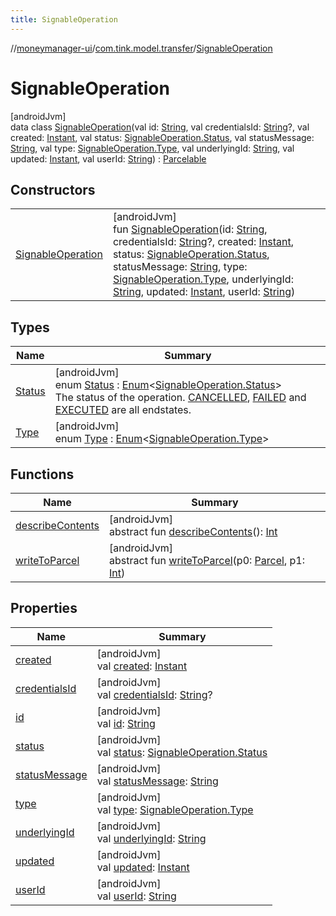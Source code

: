 ```yaml
---
title: SignableOperation
---
```

//[moneymanager-ui](../../../index.html)/[com.tink.model.transfer](../index.html)/[SignableOperation](index.html)



# SignableOperation



[androidJvm]\
data class [SignableOperation](index.html)(val id: [String](https://kotlinlang.org/api/latest/jvm/stdlib/kotlin/-string/index.html), val credentialsId: [String](https://kotlinlang.org/api/latest/jvm/stdlib/kotlin/-string/index.html)?, val created: [Instant](https://developer.android.com/reference/kotlin/java/time/Instant.html), val status: [SignableOperation.Status](-status/index.html), val statusMessage: [String](https://kotlinlang.org/api/latest/jvm/stdlib/kotlin/-string/index.html), val type: [SignableOperation.Type](-type/index.html), val underlyingId: [String](https://kotlinlang.org/api/latest/jvm/stdlib/kotlin/-string/index.html), val updated: [Instant](https://developer.android.com/reference/kotlin/java/time/Instant.html), val userId: [String](https://kotlinlang.org/api/latest/jvm/stdlib/kotlin/-string/index.html)) : [Parcelable](https://developer.android.com/reference/kotlin/android/os/Parcelable.html)



## Constructors


| | |
|---|---|
| [SignableOperation](-signable-operation.html) | [androidJvm]<br>fun [SignableOperation](-signable-operation.html)(id: [String](https://kotlinlang.org/api/latest/jvm/stdlib/kotlin/-string/index.html), credentialsId: [String](https://kotlinlang.org/api/latest/jvm/stdlib/kotlin/-string/index.html)?, created: [Instant](https://developer.android.com/reference/kotlin/java/time/Instant.html), status: [SignableOperation.Status](-status/index.html), statusMessage: [String](https://kotlinlang.org/api/latest/jvm/stdlib/kotlin/-string/index.html), type: [SignableOperation.Type](-type/index.html), underlyingId: [String](https://kotlinlang.org/api/latest/jvm/stdlib/kotlin/-string/index.html), updated: [Instant](https://developer.android.com/reference/kotlin/java/time/Instant.html), userId: [String](https://kotlinlang.org/api/latest/jvm/stdlib/kotlin/-string/index.html)) |


## Types


| Name | Summary |
|---|---|
| [Status](-status/index.html) | [androidJvm]<br>enum [Status](-status/index.html) : [Enum](https://kotlinlang.org/api/latest/jvm/stdlib/kotlin/-enum/index.html)&lt;[SignableOperation.Status](-status/index.html)&gt; <br>The status of the operation. [CANCELLED](-status/-c-a-n-c-e-l-l-e-d/index.html), [FAILED](-status/-f-a-i-l-e-d/index.html) and [EXECUTED](-status/-e-x-e-c-u-t-e-d/index.html) are all endstates. |
| [Type](-type/index.html) | [androidJvm]<br>enum [Type](-type/index.html) : [Enum](https://kotlinlang.org/api/latest/jvm/stdlib/kotlin/-enum/index.html)&lt;[SignableOperation.Type](-type/index.html)&gt; |


## Functions


| Name | Summary |
|---|---|
| [describeContents](../../com.tink.service.provider/-provider-filter/index.html#-1578325224%2FFunctions%2F1000845458) | [androidJvm]<br>abstract fun [describeContents](../../com.tink.service.provider/-provider-filter/index.html#-1578325224%2FFunctions%2F1000845458)(): [Int](https://kotlinlang.org/api/latest/jvm/stdlib/kotlin/-int/index.html) |
| [writeToParcel](../../com.tink.service.provider/-provider-filter/index.html#-1754457655%2FFunctions%2F1000845458) | [androidJvm]<br>abstract fun [writeToParcel](../../com.tink.service.provider/-provider-filter/index.html#-1754457655%2FFunctions%2F1000845458)(p0: [Parcel](https://developer.android.com/reference/kotlin/android/os/Parcel.html), p1: [Int](https://kotlinlang.org/api/latest/jvm/stdlib/kotlin/-int/index.html)) |


## Properties


| Name | Summary |
|---|---|
| [created](created.html) | [androidJvm]<br>val [created](created.html): [Instant](https://developer.android.com/reference/kotlin/java/time/Instant.html) |
| [credentialsId](credentials-id.html) | [androidJvm]<br>val [credentialsId](credentials-id.html): [String](https://kotlinlang.org/api/latest/jvm/stdlib/kotlin/-string/index.html)? |
| [id](id.html) | [androidJvm]<br>val [id](id.html): [String](https://kotlinlang.org/api/latest/jvm/stdlib/kotlin/-string/index.html) |
| [status](status.html) | [androidJvm]<br>val [status](status.html): [SignableOperation.Status](-status/index.html) |
| [statusMessage](status-message.html) | [androidJvm]<br>val [statusMessage](status-message.html): [String](https://kotlinlang.org/api/latest/jvm/stdlib/kotlin/-string/index.html) |
| [type](type.html) | [androidJvm]<br>val [type](type.html): [SignableOperation.Type](-type/index.html) |
| [underlyingId](underlying-id.html) | [androidJvm]<br>val [underlyingId](underlying-id.html): [String](https://kotlinlang.org/api/latest/jvm/stdlib/kotlin/-string/index.html) |
| [updated](updated.html) | [androidJvm]<br>val [updated](updated.html): [Instant](https://developer.android.com/reference/kotlin/java/time/Instant.html) |
| [userId](user-id.html) | [androidJvm]<br>val [userId](user-id.html): [String](https://kotlinlang.org/api/latest/jvm/stdlib/kotlin/-string/index.html) |

